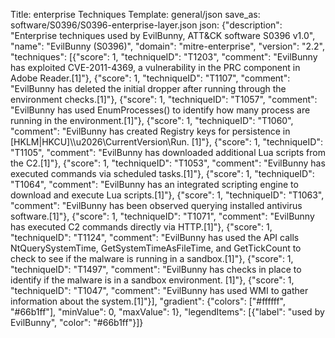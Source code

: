 Title: enterprise Techniques
Template: general/json
save_as: software/S0396/S0396-enterprise-layer.json
json: {"description": "Enterprise techniques used by EvilBunny, ATT&CK software S0396 v1.0", "name": "EvilBunny (S0396)", "domain": "mitre-enterprise", "version": "2.2", "techniques": [{"score": 1, "techniqueID": "T1203", "comment": "EvilBunny has exploited CVE-2011-4369, a vulnerability in the PRC component in Adobe Reader.[1]"}, {"score": 1, "techniqueID": "T1107", "comment": "EvilBunny has deleted the initial dropper after running through the environment checks.[1]"}, {"score": 1, "techniqueID": "T1057", "comment": "EvilBunny has used EnumProcesses() to identify how many process are running in the environment.[1]"}, {"score": 1, "techniqueID": "T1060", "comment": "EvilBunny has created Registry keys for persistence in [HKLM|HKCU]\\\u2026\\CurrentVersion\\Run.    [1]"}, {"score": 1, "techniqueID": "T1105", "comment": "EvilBunny has downloaded additional Lua scripts from the C2.[1]"}, {"score": 1, "techniqueID": "T1053", "comment": "EvilBunny has executed commands via scheduled tasks.[1]"}, {"score": 1, "techniqueID": "T1064", "comment": "EvilBunny has an integrated scripting engine to download and execute Lua scripts.[1]"}, {"score": 1, "techniqueID": "T1063", "comment": "EvilBunny has been observed querying installed antivirus software.[1]"}, {"score": 1, "techniqueID": "T1071", "comment": "EvilBunny has executed C2 commands directly via HTTP.[1]"}, {"score": 1, "techniqueID": "T1124", "comment": "EvilBunny has used the API calls NtQuerySystemTime, GetSystemTimeAsFileTime, and GetTickCount to check to see if the malware is running in a sandbox.[1]"}, {"score": 1, "techniqueID": "T1497", "comment": "EvilBunny has checks in place to identify if the malware is in a sandbox environment.    [1]"}, {"score": 1, "techniqueID": "T1047", "comment": "EvilBunny has used WMI to gather information about the system.[1]"}], "gradient": {"colors": ["#ffffff", "#66b1ff"], "minValue": 0, "maxValue": 1}, "legendItems": [{"label": "used by EvilBunny", "color": "#66b1ff"}]}